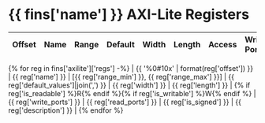 # {{ fins['name'] }} AXI-Lite Registers

| Offset | Name | Range | Default | Width | Length | Access | Write Ports | Read Ports | Signed | Description |
| - | - | - | - | - | - | - | - | - | - | - |
{% for reg in fins['axilite']['regs'] -%}
| {{ '%0#10x' | format(reg['offset']) }} | {{ reg['name'] }} | [{{ reg['range_min'] }}, {{ reg['range_max'] }}] | {{ reg['default_values']|join(',') }} | {{ reg['width'] }} | {{ reg['length'] }} | {% if reg['is_readable'] %}R{% endif %}{% if reg['is_writable'] %}W{% endif %} | {{ reg['write_ports'] }} | {{ reg['read_ports'] }} | {{ reg['is_signed'] }} | {{ reg['description'] }} |
{% endfor %}
